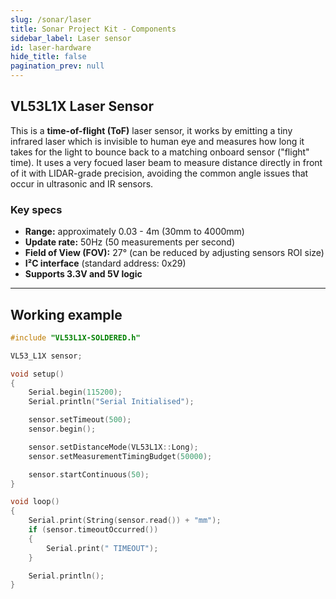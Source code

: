 ```yaml
---
slug: /sonar/laser
title: Sonar Project Kit - Components
sidebar_label: Laser sensor
id: laser-hardware
hide_title: false
pagination_prev: null
---
```


## VL53L1X Laser Sensor
This is a **time-of-flight (ToF)** laser sensor, it works by emitting a tiny infrared laser which is invisible to human eye and measures how long it takes for the light to bounce back to a matching onboard sensor ("flight" time). It uses a very focued laser beam to measure distance directly in front of it with LIDAR-grade precision, avoiding the common angle issues that occur in ultrasonic and IR sensors.

<CenteredImage src="/img/under_construction.png" alt="Image of laser disance sensor" width="600px"/>

### Key specs
- **Range:** approximately 0.03 - 4m (30mm to 4000mm) 
- **Update rate:** 50Hz (50 measurements per second)
- **Field of View (FOV):** 27° (can be reduced by adjusting sensors ROI size)
- **I²C interface** (standard address: 0x29)
- **Supports 3.3V and 5V logic**

---

## Working example

<CenteredImage src="/img/under_construction.png" alt="Image of laser disance sensor" caption="Video of working example" width="600px"/>

```cpp
#include "VL53L1X-SOLDERED.h"

VL53_L1X sensor;

void setup()
{
    Serial.begin(115200);
    Serial.println("Serial Initialised");

    sensor.setTimeout(500);
    sensor.begin();

    sensor.setDistanceMode(VL53L1X::Long);
    sensor.setMeasurementTimingBudget(50000);

    sensor.startContinuous(50);
}

void loop()
{
    Serial.print(String(sensor.read()) + "mm");
    if (sensor.timeoutOccurred()) 
    {
        Serial.print(" TIMEOUT");
    }

    Serial.println();
}
```